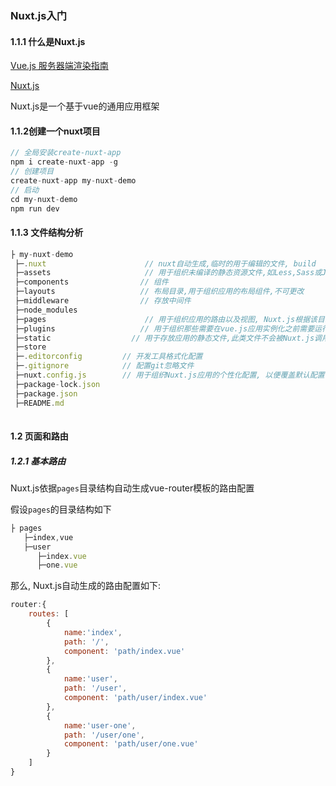 ### Nuxt.js入门

#### 1.1.1 什么是Nuxt.js

[Vue.js 服务器端渲染指南]([https://ssr.vuejs.org/zh/#%E4%BB%80%E4%B9%88%E6%98%AF%E6%9C%8D%E5%8A%A1%E5%99%A8%E7%AB%AF%E6%B8%B2%E6%9F%93-ssr-%EF%BC%9F](https://ssr.vuejs.org/zh/#什么是服务器端渲染-ssr-？))

[Nuxt.js](https://www.nuxtjs.cn/guide)

Nuxt.js是一个基于vue的通用应用框架

#### 1.1.2创建一个nuxt项目

```js
// 全局安装create-nuxt-app
npm i create-nuxt-app -g
// 创建项目
create-nuxt-app my-nuxt-demo
// 启动
cd my-nuxt-demo
npm run dev
```

#### 1.1.3 文件结构分析

```js
├ my-nuxt-demo 
 ├─.nuxt                      // nuxt自动生成,临时的用于编辑的文件, build
 ├─assets                     // 用于组织未编译的静态资源文件,如Less,Sass或JavaScript, 对于不需要通过webpack处理的静态资源文件, 可以放到 static 目录中
 ├─components                // 组件
 ├─layouts                   // 布局目录,用于组织应用的布局组件,不可更改
 ├─middleware                // 存放中间件
 ├─node_modules
 ├─pages					  // 用于组织应用的路由以及视图, Nuxt.js根据该目录结构自动生成对应的路由配置,文件名不可更改
 ├─plugins                   // 用于组织那些需要在vue.js应用实例化之前需要运行的JavaScript插件
 ├─static                  // 用于存放应用的静态文件,此类文件不会被Nuxt.js调用webpack进行构建编译处理,服务器启动的时候,该目录下的文件会映射到应用的根路径/下, 文件夹名不可更改
 ├─store				  
 ├─.editorconfig         // 开发工具格式化配置
 ├─.gitignore            // 配置git忽略文件
 ├─nuxt.config.js        // 用于组织Nuxt.js应用的个性化配置, 以便覆盖默认配置
 ├─package-lock.json
 ├─package.json
 ├─README.md
 
```

#### 1.2 页面和路由

##### 1.2.1 基本路由

Nuxt.js依据`pages`目录结构自动生成vue-router模板的路由配置

假设`pages`的目录结构如下

```js
├ pages
   ├─index,vue                     
   ├─user
      ├─index.vue
	  ├─one.vue
```

那么, Nuxt.js自动生成的路由配置如下:

```js
router:{
    routes: [
        {
            name:'index',
            path: '/',
            component: 'path/index.vue'
        },
        {
            name:'user',
            path: '/user',
            component: 'path/user/index.vue'
        },
        {
            name:'user-one',
            path: '/user/one',
            component: 'path/user/one.vue'
        }
    ]
}
```


